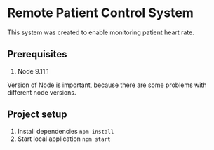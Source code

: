 # Remote Patient Control System

This system was created to enable monitoring patient heart rate.

## Prerequisites

1. Node 9.11.1

Version of Node is important, because there are some problems with different node versions.

## Project setup

1. Install dependencies
`npm install`
2. Start local application
`npm start`
